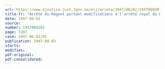 ```yaml
---
url: https://www.ejustice.just.fgov.be/eli/arrete/1947/06/02/1947060201/justel
title-fr: "Arrêté du Régent portant modifications à l'arrêté royal du 8 octobre 1929 prévoyant certaines dispenses en faveur des porteurs d'un certificat ou d'un diplôme d'études pédagogiques supérieures"
date: 1947-06-02
source:
number: 1947060201
page: 7207
case: 1947-06-02/01
publication: 1947-08-03
starts:
modifies:
pdf-original:
pdf-consolidated:
---
```


